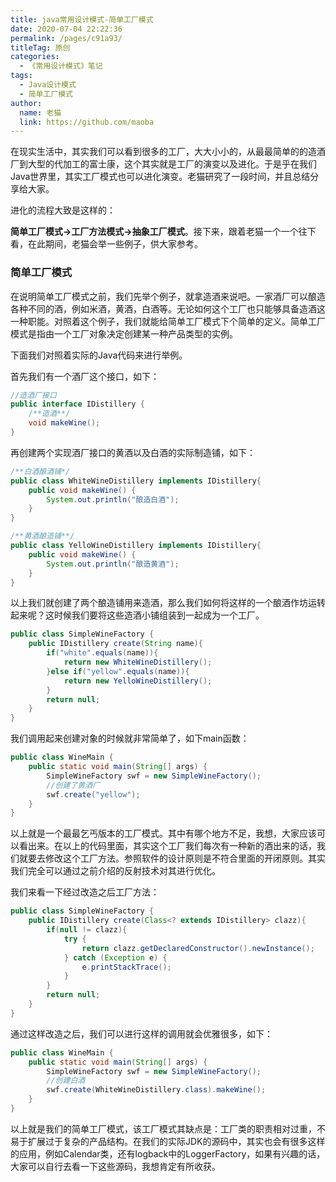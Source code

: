 ```yaml
---
title: java常用设计模式-简单工厂模式
date: 2020-07-04 22:22:36
permalink: /pages/c91a93/
titleTag: 原创
categories: 
  - 《常用设计模式》笔记
tags: 
  - Java设计模式
  - 简单工厂模式
author: 
  name: 老猫
  link: https://github.com/maoba
---
```


在现实生活中，其实我们可以看到很多的工厂，大大小小的，从最最简单的的造酒厂到大型的代加工的富士康，这个其实就是工厂的演变以及进化。于是乎在我们Java世界里，其实工厂模式也可以进化演变。老猫研究了一段时间，并且总结分享给大家。

进化的流程大致是这样的：

**简单工厂模式->工厂方法模式->抽象工厂模式**。接下来，跟着老猫一个一个往下看，在此期间，老猫会举一些例子，供大家参考。
<!-- more -->

### 简单工厂模式

在说明简单工厂模式之前，我们先举个例子，就拿造酒来说吧。一家酒厂可以酿造各种不同的酒，例如米酒，黄酒，白酒等。无论如何这个工厂也只能够具备造酒这一种职能。对照着这个例子，我们就能给简单工厂模式下个简单的定义。简单工厂模式是指由一个工厂对象决定创建某一种产品类型的实例。

下面我们对照着实际的Java代码来进行举例。

首先我们有一个酒厂这个接口，如下：

```java
//造酒厂接口
public interface IDistillery {
    /**造酒**/
    void makeWine();
}
```

再创建两个实现酒厂接口的黄酒以及白酒的实际制造铺，如下：

```java
/**白酒酿酒铺*/
public class WhiteWineDistillery implements IDistillery{
    public void makeWine() {
        System.out.println("酿造白酒");
    }
}
```

```java
/**黄酒酿造铺**/
public class YelloWineDistillery implements IDistillery{
    public void makeWine() {
        System.out.println("酿造黄酒");
    }
}
```

以上我们就创建了两个酿造铺用来造酒，那么我们如何将这样的一个酿酒作坊运转起来呢？这时候我们要将这些造酒小铺组装到一起成为一个工厂。

```java
public class SimpleWineFactory {
    public IDistillery create(String name){
        if("white".equals(name)){
            return new WhiteWineDistillery();
        }else if("yellow".equals(name)){
            return new YelloWineDistillery();
        }
        return null;
    }
}
```

我们调用起来创建对象的时候就非常简单了，如下main函数：

```java
public class WineMain {
    public static void main(String[] args) {
        SimpleWineFactory swf = new SimpleWineFactory();
        //创建了黄酒厂
        swf.create("yellow");
    }
}
```

以上就是一个最最乞丐版本的工厂模式。其中有哪个地方不足，我想，大家应该可以看出来。在以上的代码里面，其实这个工厂我们每次有一种新的酒出来的话，我们就要去修改这个工厂方法。参照软件的设计原则是不符合里面的开闭原则。其实我们完全可以通过之前介绍的反射技术对其进行优化。

我们来看一下经过改造之后工厂方法：

```java
public class SimpleWineFactory {
    public IDistillery create(Class<? extends IDistillery> clazz){
        if(null != clazz){
            try {
                return clazz.getDeclaredConstructor().newInstance();
            } catch (Exception e) {
                e.printStackTrace();
            }
        }
        return null;
    }
}
```

通过这样改造之后，我们可以进行这样的调用就会优雅很多，如下：

```java
public class WineMain {
    public static void main(String[] args) {
        SimpleWineFactory swf = new SimpleWineFactory();
        //创建白酒
        swf.create(WhiteWineDistillery.class).makeWine();
    }
}
```

以上就是我们的简单工厂模式，该工厂模式其缺点是：工厂类的职责相对过重，不易于扩展过于复杂的产品结构。在我们的实际JDK的源码中，其实也会有很多这样的应用，例如Calendar类，还有logback中的LoggerFactory，如果有兴趣的话，大家可以自行去看一下这些源码，我想肯定有所收获。
